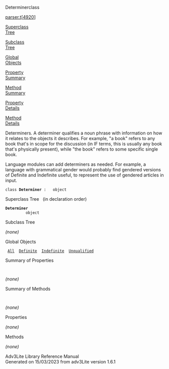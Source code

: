 <span class="title">Determiner</span><span class="type">class</span>

[parser.t](../file/parser.t.html)\[[4920](../source/parser.t.html#4920)\]

[Superclass  
Tree](#_SuperClassTree_)

[Subclass  
Tree](#_SubClassTree_)

[Global  
Objects](#_ObjectSummary_)

[Property  
Summary](#_PropSummary_)

[Method  
Summary](#_MethodSummary_)

[Property  
Details](#_Properties_)

[Method  
Details](#_Methods_)

<div class="fdesc">

Determiners. A determiner qualifies a noun phrase with information on
how it relates to the objects it describes. For example, "a book" refers
to any book that's in scope for the discussion (in IF terms, this is
usually any book that's physically present), while "the book" refers to
some specific single book.

Language modules can add determiners as needed. For example, a language
with grammatical gender would probably find gendered versions of
Definite and Indefinite useful, to represent the use of gendered
articles in input.

`class `**`Determiner`**` :   object`

</div>

<span id="_SuperClassTree_"></span>

<div class="mjhd">

<span class="hdln">Superclass Tree</span>   (in declaration order)

</div>

**`Determiner`**  
`         object`  
<span id="_SubClassTree_"></span>

<div class="mjhd">

<span class="hdln">Subclass Tree</span>  

</div>

*(none)* <span id="_ObjectSummary_"></span>

<div class="mjhd">

<span class="hdln">Global Objects</span>  

</div>

` `[`All`](../object/All.html)`  `[`Definite`](../object/Definite.html)`  `[`Indefinite`](../object/Indefinite.html)`  `[`Unqualified`](../object/Unqualified.html)`  `
<span id="_PropSummary_"></span>

<div class="mjhd">

<span class="hdln">Summary of Properties</span>  

</div>

` `

*(none)* <span id="_MethodSummary_"></span>

<div class="mjhd">

<span class="hdln">Summary of Methods</span>  

</div>

` `

*(none)* <span id="_Properties_"></span>

<div class="mjhd">

<span class="hdln">Properties</span>  

</div>

*(none)* <span id="_Methods_"></span>

<div class="mjhd">

<span class="hdln">Methods</span>  

</div>

*(none)*

<div class="ftr">

Adv3Lite Library Reference Manual  
Generated on 15/03/2023 from adv3Lite version 1.6.1

</div>
